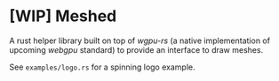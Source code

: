 # [WIP] Meshed

A rust helper library built on top of *wgpu-rs* (a native implementation of upcoming *webgpu* standard) to provide an interface to draw meshes.

See `examples/logo.rs` for a spinning logo example.